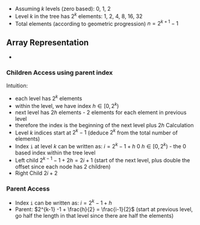 - Assuming $k$ levels (zero based): 0, 1, 2
- Level $k$ in the tree has $2^k$ elements: 1, 2, 4, 8, 16, 32
- Total elements (according to geometric progression)
  $n = 2^{k + 1} - 1$
## Array Representation
- 
### Children Access using parent index
Intuition:
- each level has $2^k$ elements
- within the level, we have index  $h \in [0, 2^k)$
- next level has $2h$ elements - 2 elements for each element in previous level
- therefore the index is the beginning of the next level plus $2h$
Calculation
- Level $k$ indices start at $2^k - 1$ (deduce $2^k$ from the total number of elements)
- Index `i`  at level $k$ can be written as:
  $i = 2^k -1 + h$ 0
  $h \in [0, 2^k)$ - the 0 based index within the tree level 
- Left child
  $2^{k-1} - 1 + 2h = 2i + 1$
  (start of the next level, plus double the offset since each node has 2 children)
- Right Child
  $2i + 2$

### Parent Access
- Index `i` can be written as:
  $i = 2^k -1 + h$ 
- Parent:
  $2^{k-1} -1 + \frac{h}{2} = \frac{i-1}{2}$
  (start at previous level, go half the length in that level since there are half the elements)
